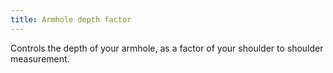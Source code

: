 ```yaml
---
title: Armhole depth factor
---
```


Controls the depth of your armhole, as a factor of your shoulder to shoulder measurement.